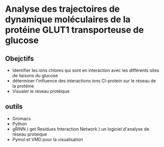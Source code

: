 # Analyse des trajectoires de dynamique moléculaires de la protéine GLUT1 transporteuse de glucose

## Obejctifs
* Identifier les ions chlores qui sont en interaction avec les différents sites de liaisons du glucose
* déterminer l'influence des interactions ions Cl-protein sur le réseau de la protéine
* Visualer le réseau protéique

## outils 
* Gromacs
* Python
* gRINN ( get Residues Interaction Network ) un logiciel d'analyse de réseau proteique 
* Pymol et VMD pour la visualisation 
